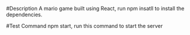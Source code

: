 #Description 
A mario game built using React, run npm insatll to install the dependencies.

#Test Command
npm start, run this command to start the server 
